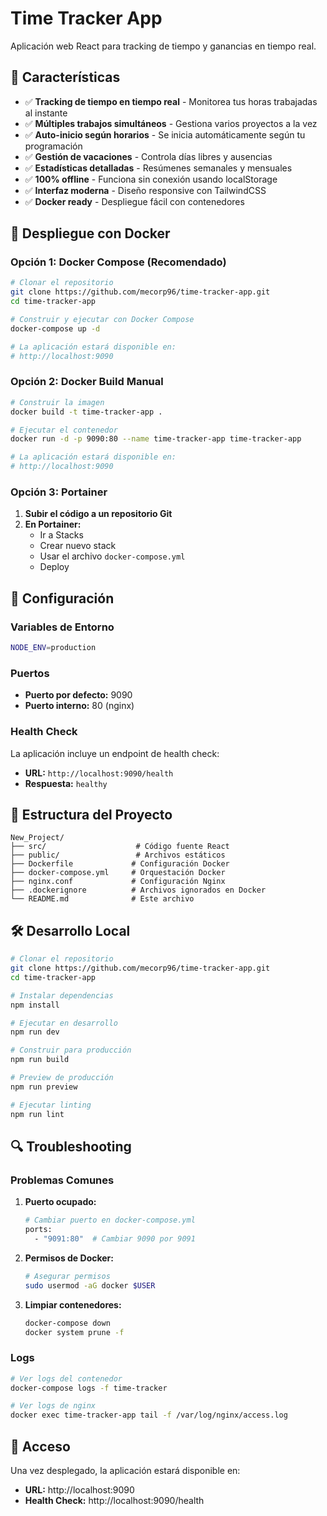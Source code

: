 # Time Tracker App

Aplicación web React para tracking de tiempo y ganancias en tiempo real.

## 🚀 Características

- ✅ **Tracking de tiempo en tiempo real** - Monitorea tus horas trabajadas al instante
- ✅ **Múltiples trabajos simultáneos** - Gestiona varios proyectos a la vez
- ✅ **Auto-inicio según horarios** - Se inicia automáticamente según tu programación
- ✅ **Gestión de vacaciones** - Controla días libres y ausencias
- ✅ **Estadísticas detalladas** - Resúmenes semanales y mensuales
- ✅ **100% offline** - Funciona sin conexión usando localStorage
- ✅ **Interfaz moderna** - Diseño responsive con TailwindCSS
- ✅ **Docker ready** - Despliegue fácil con contenedores

## 🚀 Despliegue con Docker

### Opción 1: Docker Compose (Recomendado)

```bash
# Clonar el repositorio
git clone https://github.com/mecorp96/time-tracker-app.git
cd time-tracker-app

# Construir y ejecutar con Docker Compose
docker-compose up -d

# La aplicación estará disponible en:
# http://localhost:9090
```

### Opción 2: Docker Build Manual

```bash
# Construir la imagen
docker build -t time-tracker-app .

# Ejecutar el contenedor
docker run -d -p 9090:80 --name time-tracker-app time-tracker-app

# La aplicación estará disponible en:
# http://localhost:9090
```

### Opción 3: Portainer

1. **Subir el código a un repositorio Git**
2. **En Portainer:**
   - Ir a Stacks
   - Crear nuevo stack
   - Usar el archivo `docker-compose.yml`
   - Deploy

## 🔧 Configuración

### Variables de Entorno

```bash
NODE_ENV=production
```

### Puertos

- **Puerto por defecto:** 9090
- **Puerto interno:** 80 (nginx)

### Health Check

La aplicación incluye un endpoint de health check:
- **URL:** `http://localhost:9090/health`
- **Respuesta:** `healthy`

## 📁 Estructura del Proyecto

```
New_Project/
├── src/                    # Código fuente React
├── public/                 # Archivos estáticos
├── Dockerfile             # Configuración Docker
├── docker-compose.yml     # Orquestación Docker
├── nginx.conf             # Configuración Nginx
├── .dockerignore          # Archivos ignorados en Docker
└── README.md              # Este archivo
```

## 🛠️ Desarrollo Local

```bash
# Clonar el repositorio
git clone https://github.com/mecorp96/time-tracker-app.git
cd time-tracker-app

# Instalar dependencias
npm install

# Ejecutar en desarrollo
npm run dev

# Construir para producción
npm run build

# Preview de producción
npm run preview

# Ejecutar linting
npm run lint
```

## 🔍 Troubleshooting

### Problemas Comunes

1. **Puerto ocupado:**
   ```bash
   # Cambiar puerto en docker-compose.yml
   ports:
     - "9091:80"  # Cambiar 9090 por 9091
   ```

2. **Permisos de Docker:**
   ```bash
   # Asegurar permisos
   sudo usermod -aG docker $USER
   ```

3. **Limpiar contenedores:**
   ```bash
   docker-compose down
   docker system prune -f
   ```

### Logs

```bash
# Ver logs del contenedor
docker-compose logs -f time-tracker

# Ver logs de nginx
docker exec time-tracker-app tail -f /var/log/nginx/access.log
```

## 📱 Acceso

Una vez desplegado, la aplicación estará disponible en:
- **URL:** http://localhost:9090
- **Health Check:** http://localhost:9090/health
